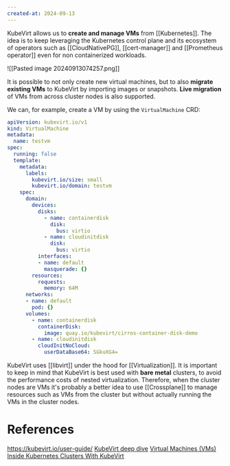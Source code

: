 ```yaml
---
created-at: 2024-09-13
---
```


KubeVirt allows us to **create and manage VMs** from [[Kubernetes]]. The idea is to keep leveraging the Kubernetes control plane and its ecosystem of operators such as [[CloudNativePG]], [[cert-manager]] and [[Prometheus operator]] even for non containerized workloads.

![[Pasted image 20240913074257.png]]

It is possible to not only create new virtual machines, but to also **migrate existing VMs** to KubeVirt by importing images or snapshots. **Live migration** of VMs from across cluster nodes is also supported.

We can, for example, create a VM by using the `VirtualMachine` CRD:

```yaml
apiVersion: kubevirt.io/v1
kind: VirtualMachine
metadata:
  name: testvm
spec:
  running: false
  template:
    metadata:
      labels:
        kubevirt.io/size: small
        kubevirt.io/domain: testvm
    spec:
      domain:
        devices:
          disks:
            - name: containerdisk
              disk:
                bus: virtio
            - name: cloudinitdisk
              disk:
                bus: virtio
          interfaces:
          - name: default
            masquerade: {}
        resources:
          requests:
            memory: 64M
      networks:
      - name: default
        pod: {}
      volumes:
        - name: containerdisk
          containerDisk:
            image: quay.io/kubevirt/cirros-container-disk-demo
        - name: cloudinitdisk
          cloudInitNoCloud:
            userDataBase64: SGkuXG4=
```

KubeVirt uses [[libvirt]] under the hood for [[Virtualization]]. It is important to keep in mind that KubeVirt is best used with **bare metal** clusters, to avoid the performance costs of nested virtualization. Therefore, when the cluster nodes are VMs it's probably a better idea to use [[Crossplane]] to manage resources such as VMs from the cluster but without actually running the VMs in the cluster nodes.

# References

https://kubevirt.io/user-guide/
[KubeVirt deep dive](https://www.youtube.com/watch?v=Z9hBIoO4KOs)
[Virtual Machines (VMs) Inside Kubernetes Clusters With KubeVirt](https://www.youtube.com/watch?v=oO8VEmpojz0)
